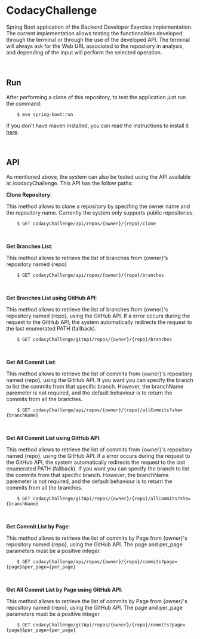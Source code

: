 # CodacyChallenge

Spring Boot application of the Backend Developer Exercise implementation. 
The current implementation allows testing the functionalities developed through the terminal or through the use of the developed API. The terminal will always ask for the Web URL associated to the repository in analysis, and depending of the input will perform the selected operation. 

<br>

## Run 

After performing a clone of this repository, to test the application just run the command:

        $ mvn spring-boot:run
        
If you don't have maven installed, you can read the instructions to install it [here](https://maven.apache.org/install.html).

<br> 

## API 

As mentioned above, the system can also be tested using the API available at /codacyChallenge. 
This API has the follow paths:

   **Clone Repository**:
   
This method allows to clone a repository by specifing the owner name and the repository name. 
Currently the system only supports public repositories.
        
        $ GET codacyChallenge/api/repos/{owner}/{repo}/clone

<br>

   **Get Branches List**:
   
This method allows to retrieve the list of branches from {owner}'s repository named {repo} 
        
        $ GET codacyChallenge/api/repos/{owner}/{repo}/branches

<br>

   **Get Branches List using GitHub API**:
   
This method allows to retrieve the list of branches from {owner}'s repository named {repo}, using the GitHub API. If a error occurs during the request to the GitHub API, the system automatically redirects the request to the last enumerated PATH (fallback).

        $ GET codacyChallenge/gitApi/repos/{owner}/{repo}/branches

<br>

   **Get All Commit List**:
        
This method allows to retrieve the list of commits from {owner}'s repository named {repo}, using the GitHub API. If you want you can specify the branch to list the commits from that specific branch. However, the branchName paremeter is not required, and the default behaviour is to return the commits from all the branches. 
 
        $ GET codacyChallenge/api/repos/{owner}/{repo}/allCommits?sha={branchName}

<br>


   **Get All Commit List using GitHub API**:
   
This method allows to retrieve the list of commits from {owner}'s repository named {repo}, using the GitHub API. If a error occurs during the request to the GitHub API, the system automatically redirects the request to the last enumerated PATH (fallback). If you want you can specify the branch to list the commits from that specific branch. However, the branchName paremeter is not required, and the default behaviour is to return the commits from all the branches. 
        
        $ GET codacyChallenge/gitApi/repos/{owner}/{repo}/allCommits?sha={branchName}    
   
<br>

   **Get Commit List by Page**:
   
This method allows to retrieve the list of commits by Page from {owner}'s repository named {repo}, using the GitHub API. The page and per_page parameters must be a positive integer.

        $ GET codacyChallenge/api/repos/{owner}/{repo}/commits?page={page}&per_page={per_page}  

<br>

   **Get All Commit List by Page using GitHub API**:
        
This method allows to retrieve the list of commits by Page from {owner}'s repository named {repo}, using the GitHub API. The page and per_page parameters must be a positive integer.
         
        $ GET codacyChallenge/gitApi/repos/{owner}/{repo}/commits?page={page}&per_page={per_page}  

